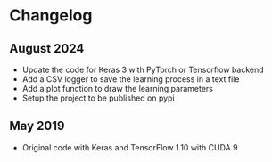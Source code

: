 <!--
SPDX-FileCopyrightText: Copyright © Idiap Research Institute <contact@idiap.ch>

SPDX-License-Identifier: GPL-3.0-or-later
-->

# Changelog

## August 2024

- Update the code for Keras 3 with PyTorch or Tensorflow backend
- Add a CSV logger to save the learning process in a text file
- Add a plot function to draw the learning parameters
- Setup the project to be published on pypi

## May 2019

- Original code with Keras and TensorFlow 1.10 with CUDA 9
